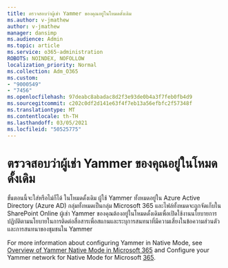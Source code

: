 ```yaml
---
title: ตรวจสอบว่าผู้เช่า Yammer ของคุณอยู่ในโหมดดั้งเดิม
ms.author: v-jmathew
author: v-jmathew
manager: dansimp
ms.audience: Admin
ms.topic: article
ms.service: o365-administration
ROBOTS: NOINDEX, NOFOLLOW
localization_priority: Normal
ms.collection: Adm_O365
ms.custom:
- "9000549"
- "7456"
ms.openlocfilehash: 97deabc8abadac8d2f3e93de0b4a3f7feb0fb4d9
ms.sourcegitcommit: c202c0df2d141e63f4f7eb13a56efbfc2f57348f
ms.translationtype: MT
ms.contentlocale: th-TH
ms.lasthandoff: 03/05/2021
ms.locfileid: "50525775"
---
```

# <a name="verify-your-yammer-tenant-is-in-native-mode"></a>ตรวจสอบว่าผู้เช่า Yammer ของคุณอยู่ในโหมดดั้งเดิม

ขั้นตอนนี้จะใส่หรือไม่ก็ได้ ในโหมดดั้งเดิม ผู้ใช้ Yammer ทั้งหมดอยู่ใน Azure Active Directory (Azure AD) กลุ่มทั้งหมดเป็นกลุ่ม Microsoft 365 และไฟล์ทั้งหมดจะถูกจัดเก็บใน SharePoint Online ผู้เช่า Yammer ของคุณต้องอยู่ในโหมดดั้งเดิมเพื่อเปิดใช้งานนโยบายการปฏิบัติตามนโยบายในการติดต่อสื่อสารเพื่อสแกนและระบุการสนทนาที่มีความเสี่ยงในข้อความส่วนตัวและการสนทนาของชุมชนใน Yammer  
  
For more information about configuring Yammer in Native Mode, see [Overview of Yammer Native Mode in Microsoft 365](https://go.microsoft.com/fwlink/?linkid=2129829) and Configure your Yammer network for Native Mode for Microsoft [365](https://go.microsoft.com/fwlink/?linkid=2129772).

